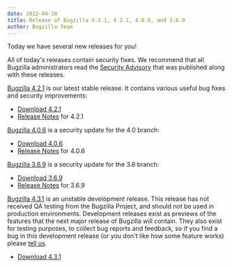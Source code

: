 ```yaml
---
date: 2012-04-18
title: Release of Bugzilla 4.3.1, 4.2.1, 4.0.6, and 3.6.9
author: Bugzilla Team
---
```


Today we have several new releases for you!

All of today's releases contain security fixes. We recommend that all Bugzilla administrators read the [Security Advisory](/security/3.6.8/) that was published along with these releases.

[Bugzilla 4.2.1](/releases/4.2.1/) is our latest stable release. It contains various useful bug fixes and security improvements:

*   [Download 4.2.1](/download/#v42)
*   [Release Notes](/releases/4.2.1/) for 4.2.1

[Bugzilla 4.0.6](/releases/4.0.6/) is a security update for the 4.0 branch:

*   [Download 4.0.6](/download/#v40)
*   [Release Notes](/releases/4.0.6/) for 4.0.6

[Bugzilla 3.6.9](/releases/3.6.9/) is a security update for the 3.6 branch:

*   [Download 3.6.9](/download/#v36)
*   [Release Notes](/releases/3.6.9/) for 3.6.9

[Bugzilla 4.3.1](/releases/4.4/) is an unstable development release. This release has not received QA testing from the Bugzilla Project, and should not be used in production environments. Development releases exist as previews of the features that the next major release of Bugzilla will contain. They also exist for testing purposes, to collect bug reports and feedback, so if you find a bug in this development release (or you don't like how some feature works) please [tell us](/developers/reporting_bugs.html).

*   [Download 4.3.1](/download/#v44)

